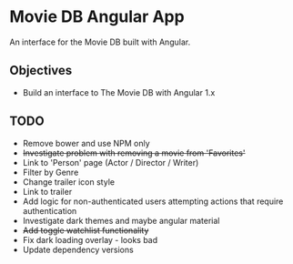 # Movie DB Angular App

An interface for the Movie DB built with Angular.

## Objectives

* Build an interface to The Movie DB with Angular 1.x

## TODO

* Remove bower and use NPM only
* ~~Investigate problem with removing a movie from 'Favorites'~~
* Link to 'Person' page (Actor / Director / Writer)
* Filter by Genre
* Change trailer icon style
* Link to trailer
* Add logic for non-authenticated users attempting actions that require authentication
* Investigate dark themes and maybe angular material
* ~~Add toggle watchlist functionality~~
* Fix dark loading overlay - looks bad
* Update dependency versions